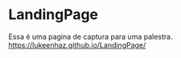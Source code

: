 # LandingPage
Essa é uma pagina de captura para uma palestra.
 https://lukeenhaz.github.io/LandingPage/

